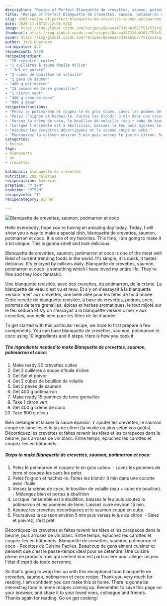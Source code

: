 ```yaml
---
description: "Recipe of Perfect Blanquette de crevettes, saumon, potimarron et coco"
title: "Recipe of Perfect Blanquette de crevettes, saumon, potimarron et coco"
slug: 4203-recipe-of-perfect-blanquette-de-crevettes-saumon-potimarron-et-coco
date: 2020-11-18T17:12:03.525Z
image: https://img-global.cpcdn.com/recipes/8aaea147319ab167/751x532cq70/blanquette-de-crevettes-saumon-potimarron-et-coco-photo-principale-de-la-recette.jpg
thumbnail: https://img-global.cpcdn.com/recipes/8aaea147319ab167/751x532cq70/blanquette-de-crevettes-saumon-potimarron-et-coco-photo-principale-de-la-recette.jpg
cover: https://img-global.cpcdn.com/recipes/8aaea147319ab167/751x532cq70/blanquette-de-crevettes-saumon-potimarron-et-coco-photo-principale-de-la-recette.jpg
author: Jack Guerrero
ratingvalue: 4.2
reviewcount: 8750
recipeingredient:
- "20 crevettes cuites"
- "2 cuillères à soupe dhuile dolive"
- " Sel et poivre"
- "2 cubes de bouillon de volaille"
- "2 pavs de saumon"
- "400 g potimarron"
- "15 pommes de terre grenailles"
- "1 citron vert"
- "400 g crme de coco"
- "800 g deau"
recipeinstructions:
- "Pelez le potimarron et coupez-le en gros cubes. Lavez les pommes de terre et coupez-les sans les peler."
- "Pelez l’oignon et hachez-le. Faites les blondir 3 min dans une cocotte avec l’huile."
- "Versez la crème de coco, le bouillon de volaille (eau + cube de bouillon). Mélangez bien et portez à ébullition"
- "Lorsque l’ensemble est à ébullition, baissez le feu puis ajoutez le potimarron et les pommes de terre. Laissez cuire environ 15 min."
- "Ajoutez les crevettes décortiquées et le saumon coupé en cube."
- "Poursuivez la cuisson environ 5 min puis versez le jus du citron. Salez et poivrez, c’est prêt."
categories:
- Recipe
tags:
- blanquette
- de
- crevettes

katakunci: blanquette de crevettes 
nutrition: 201 calories
recipecuisine: American
preptime: "PT17M"
cooktime: "PT52M"
recipeyield: "1"
recipecategory: Dinner

---
```



![Blanquette de crevettes, saumon, potimarron et coco](https://img-global.cpcdn.com/recipes/8aaea147319ab167/751x532cq70/blanquette-de-crevettes-saumon-potimarron-et-coco-photo-principale-de-la-recette.jpg)

Hello everybody, hope you're having an amazing day today. Today, I will show you a way to make a special dish, blanquette de crevettes, saumon, potimarron et coco. It is one of my favorites. This time, I am going to make it a bit unique. This is gonna smell and look delicious.

Blanquette de crevettes, saumon, potimarron et coco is one of the most well liked of current trending foods in the world. It's simple, it is quick, it tastes delicious. It's enjoyed by millions daily. Blanquette de crevettes, saumon, potimarron et coco is something which I have loved my entire life. They're fine and they look fantastic.

Une blanquette revisitée, avec des crevettes, du potimarron, de la crème. La blanquette de veau c&#39;est vu et revu. Et s&#39;y on s&#39;essayait à la blanquette version &#39;mer&#39; aux crevettes, une belle idée pour les fêtes de fin d&#39;année. Cette recette de blanquette revisitée, à base de crevettes, potiron, coco, pommes de terre grenailles, épices et herbes aromatiques, le tout mijoté sur le feu séduira Et s&#39;y on s&#39;essayait à la blanquette version « mer » aux crevettes, une belle idée pour les fêtes de fin d&#39;année.


To get started with this particular recipe, we have to first prepare a few components. You can have blanquette de crevettes, saumon, potimarron et coco using 10 ingredients and 6 steps. Here is how you cook it.

<!--inarticleads1-->

##### The ingredients needed to make Blanquette de crevettes, saumon, potimarron et coco:

1. Make ready 20 crevettes cuites
1. Get 2 cuillères à soupe d’huile d’olive
1. Get  Sel et poivre
1. Get 2 cubes de bouillon de volaille
1. Get 2 pavés de saumon
1. Get 400 g potimarron
1. Make ready 15 pommes de terre grenailles
1. Take 1 citron vert
1. Get 400 g crème de coco
1. Take 800 g d’eau


Bien mélanger et laisser la sauce épaissir. Y ajouter les crevettes, le saumon coupé en lamelles et le jus de citron (la moitié ou plus selon vos goûts). Décortiquez les crevettes et faites revenir les têtes et les carapaces dans le beurre, puis arrosez de vin blanc. Entre temps, épluchez les carottes et coupez-les en bâtonnets. 

<!--inarticleads2-->

##### Steps to make Blanquette de crevettes, saumon, potimarron et coco:

1. Pelez le potimarron et coupez-le en gros cubes. - Lavez les pommes de terre et coupez-les sans les peler.
1. Pelez l’oignon et hachez-le. Faites les blondir 3 min dans une cocotte avec l’huile.
1. Versez la crème de coco, le bouillon de volaille (eau + cube de bouillon). - Mélangez bien et portez à ébullition
1. Lorsque l’ensemble est à ébullition, baissez le feu puis ajoutez le potimarron et les pommes de terre. Laissez cuire environ 15 min.
1. Ajoutez les crevettes décortiquées et le saumon coupé en cube.
1. Poursuivez la cuisson environ 5 min puis versez le jus du citron. - Salez et poivrez, c’est prêt.


Décortiquez les crevettes et faites revenir les têtes et les carapaces dans le beurre, puis arrosez de vin blanc. Entre temps, épluchez les carottes et coupez-les en bâtonnets. Blanquette de crevettes, saumon, potimarron et coco - Recettes de Cuisine Faciles. Beaucoup de gens aiment cuisiner et pensent que c&#39;est le passe-temps idéal pour se détendre. Une cuisine pleine de produits frais qui sentent bon est particulière pour alléger un peu l&#39;état d&#39;esprit de toute personne. 

So that's going to wrap this up with this exceptional food blanquette de crevettes, saumon, potimarron et coco recipe. Thank you very much for reading. I am confident you can make this at home. There is gonna be interesting food in home recipes coming up. Remember to save this page on your browser, and share it to your loved ones, colleague and friends. Thanks again for reading. Go on get cooking!

